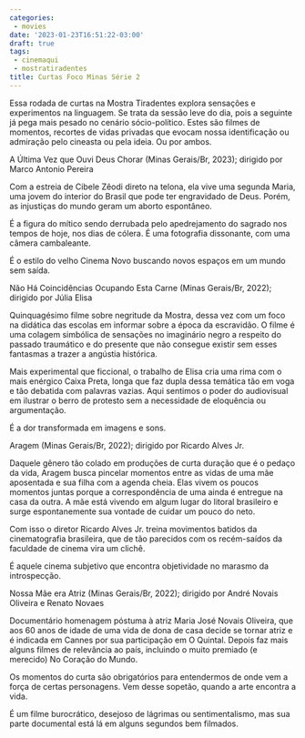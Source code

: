 ```yaml
---
categories:
 - movies
date: '2023-01-23T16:51:22-03:00'
draft: true
tags:
 - cinemaqui
 - mostratiradentes
title: Curtas Foco Minas Série 2
---
```


Essa rodada de curtas na Mostra Tiradentes explora sensações e experimentos na linguagem. Se trata da sessão leve do dia, pois a seguinte já pega mais pesado no cenário sócio-político. Estes são filmes de momentos, recortes de vidas privadas que evocam nossa identificação ou admiração pelo cineasta ou pela ideia. Ou por ambos.

A Última Vez que Ouvi Deus Chorar (Minas Gerais/Br, 2023); dirigido por Marco Antonio Pereira

Com a estreia de Cibele Zêodi direto na telona, ela vive uma segunda Maria, uma jovem do interior do Brasil que pode ter engravidado de Deus. Porém, as injustiças do mundo geram um aborto espontâneo.

É a figura do mítico sendo derrubada pelo apedrejamento do sagrado nos tempos de hoje, nos dias de cólera. É uma fotografia dissonante, com uma câmera cambaleante.

É o estilo do velho Cinema Novo buscando novos espaços em um mundo sem saída.

Não Há Coincidências Ocupando Esta Carne (Minas Gerais/Br, 2022); dirigido por Júlia Elisa

Quinquagésimo filme sobre negritude da Mostra, dessa vez com um foco na didática das escolas em informar sobre a época da escravidão. O filme é uma colagem simbólica de sensações no imaginário negro a respeito do passado traumático e do presente que não consegue existir sem esses fantasmas a trazer a angústia histórica.

Mais experimental que ficcional, o trabalho de Elisa cria uma rima com o mais enérgico Caixa Preta, longa que faz dupla dessa temática tão em voga e tão debatida com palavras vazias. Aqui sentimos o poder do audiovisual em ilustrar o berro de protesto sem a necessidade de eloquência ou argumentação.

É a dor transformada em imagens e sons.

Aragem (Minas Gerais/Br, 2022); dirigido por Ricardo Alves Jr.

Daquele gênero tão colado em produções de curta duração que é o pedaço da vida, Aragem busca pincelar momentos entre as vidas de uma mãe aposentada e sua filha com a agenda cheia. Elas vivem os poucos momentos juntas porque a correspondência de uma ainda é entregue na casa da outra. A mãe está vivendo em algum lugar do litoral brasileiro e surge espontanemente sua vontade de cuidar um pouco do neto.

Com isso o diretor Ricardo Alves Jr. treina movimentos batidos da cinematografia brasileira, que de tão parecidos com os recém-saídos da faculdade de cinema vira um clichê.

É aquele cinema subjetivo que encontra objetividade no marasmo da introspecção.

Nossa Mãe era Atriz (Minas Gerais/Br, 2022); dirigido por André Novais Oliveira e Renato Novaes

Documentário homenagem póstuma à atriz Maria José Novais Oliveira, que aos 60 anos de idade de uma vida de dona de casa decide se tornar atriz e é indicada em Cannes por sua participação em O Quintal. Depois faz mais alguns filmes de relevância ao país, incluindo o muito premiado (e merecido) No Coração do Mundo.

Os momentos do curta são obrigatórios para entendermos de onde vem a força de certas personagens. Vem desse sopetão, quando a arte encontra a vida.

É um filme burocrático, desejoso de lágrimas ou sentimentalismo, mas sua parte documental está lá em alguns segundos bem filmados.
